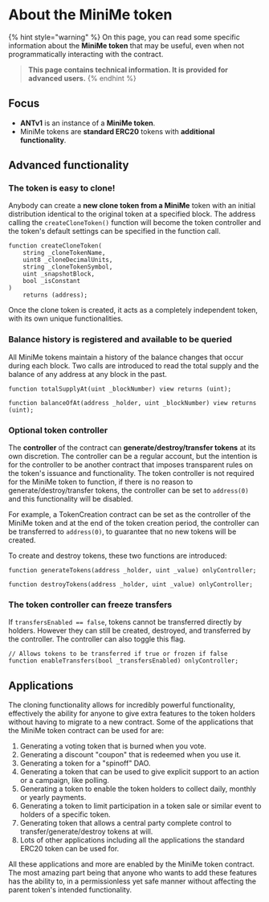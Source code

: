 # About the MiniMe token

{% hint style="warning" %}
On this page, you can read some specific information about the **MiniMe token** that may be useful, even when not programmatically interacting with the contract.

> **This page contains technical information. It is provided for advanced users.**
{% endhint %}

## Focus

* **ANTv1** is an instance of a **MiniMe token**.
* MiniMe tokens are **standard ERC20** tokens with **additional functionality**.

## Advanced functionality

### The token is easy to clone!

Anybody can create a **new clone token from a MiniMe** token with an initial distribution identical to the original token at a specified block. The address calling the `createCloneToken()` function will become the token controller and the token's default settings can be specified in the function call.

```
function createCloneToken(
    string _cloneTokenName,
    uint8 _cloneDecimalUnits,
    string _cloneTokenSymbol,
    uint _snapshotBlock,
    bool _isConstant
)
    returns (address);
```

Once the clone token is created, it acts as a completely independent token, with its own unique functionalities.

### Balance history is registered and available to be queried

All MiniMe tokens maintain a history of the balance changes that occur during each block. Two calls are introduced to read the total supply and the balance of any address at any block in the past.

```
function totalSupplyAt(uint _blockNumber) view returns (uint);

function balanceOfAt(address _holder, uint _blockNumber) view returns (uint);
```

### Optional token controller

The **controller** of the contract can **generate/destroy/transfer tokens** at its own discretion. The controller can be a regular account, but the intention is for the controller to be another contract that imposes transparent rules on the token's issuance and functionality. The token controller is not required for the MiniMe token to function, if there is no reason to generate/destroy/transfer tokens, the controller can be set to `address(0)` and this functionality will be disabled.

For example, a TokenCreation contract can be set as the controller of the MiniMe token and at the end of the token creation period, the controller can be transferred to `address(0)`, to guarantee that no new tokens will be created.

To create and destroy tokens, these two functions are introduced:

```
function generateTokens(address _holder, uint _value) onlyController;

function destroyTokens(address _holder, uint _value) onlyController;
```

### The token controller can freeze transfers

If `transfersEnabled == false`, tokens cannot be transferred directly by holders. However they can still be created, destroyed, and transferred by the controller. The controller can also toggle this flag.

```
// Allows tokens to be transferred if true or frozen if false
function enableTransfers(bool _transfersEnabled) onlyController;
```

## Applications

The cloning functionality allows for incredibly powerful functionality, effectively the ability for anyone to give extra features to the token holders without having to migrate to a new contract. Some of the applications that the MiniMe token contract can be used for are:

1. Generating a voting token that is burned when you vote.
2. Generating a discount "coupon" that is redeemed when you use it.
3. Generating a token for a "spinoff" DAO.
4. Generating a token that can be used to give explicit support to an action or a campaign, like polling.
5. Generating a token to enable the token holders to collect daily, monthly or yearly payments.
6. Generating a token to limit participation in a token sale or similar event to holders of a specific token.
7. Generating token that allows a central party complete control to transfer/generate/destroy tokens at will.
8. Lots of other applications including all the applications the standard ERC20 token can be used for.

All these applications and more are enabled by the MiniMe token contract. The most amazing part being that anyone who wants to add these features has the ability to, in a permissionless yet safe manner without affecting the parent token's intended functionality.

